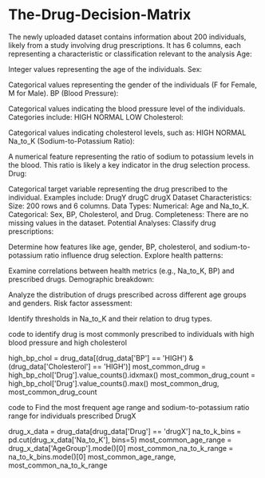 # The-Drug-Decision-Matrix

The newly uploaded dataset contains information about 200 individuals, likely from a study involving drug prescriptions. It has 6 columns, each representing a characteristic or classification relevant to the analysis
Age:

Integer values representing the age of the individuals.
Sex:

Categorical values representing the gender of the individuals (F for Female, M for Male).
BP (Blood Pressure):

Categorical values indicating the blood pressure level of the individuals. Categories include:
HIGH
NORMAL
LOW
Cholesterol:

Categorical values indicating cholesterol levels, such as:
HIGH
NORMAL
Na_to_K (Sodium-to-Potassium Ratio):

A numerical feature representing the ratio of sodium to potassium levels in the blood. This ratio is likely a key indicator in the drug selection process.
Drug:

Categorical target variable representing the drug prescribed to the individual. Examples include:
DrugY
drugC
drugX
Dataset Characteristics:
Size: 200 rows and 6 columns.
Data Types:
Numerical: Age and Na_to_K.
Categorical: Sex, BP, Cholesterol, and Drug.
Completeness: There are no missing values in the dataset.
Potential Analyses:
Classify drug prescriptions:

Determine how features like age, gender, BP, cholesterol, and sodium-to-potassium ratio influence drug selection.
Explore health patterns:

Examine correlations between health metrics (e.g., Na_to_K, BP) and prescribed drugs.
Demographic breakdown:

Analyze the distribution of drugs prescribed across different age groups and genders.
Risk factor assessment:

Identify thresholds in Na_to_K and their relation to drug types.


code to identify drug is most commonly prescribed to individuals with high blood pressure and high cholesterol

high_bp_chol = drug_data[(drug_data['BP'] == 'HIGH') & (drug_data['Cholesterol'] == 'HIGH')]
most_common_drug = high_bp_chol['Drug'].value_counts().idxmax()
most_common_drug_count = high_bp_chol['Drug'].value_counts().max()
most_common_drug, most_common_drug_count

code to  Find the most frequent age range and sodium-to-potassium ratio range for individuals prescribed DrugX

drug_x_data = drug_data[drug_data['Drug'] == 'drugX']
na_to_k_bins = pd.cut(drug_x_data['Na_to_K'], bins=5)
most_common_age_range = drug_x_data['AgeGroup'].mode()[0]
most_common_na_to_k_range = na_to_k_bins.mode()[0]
most_common_age_range, most_common_na_to_k_range
